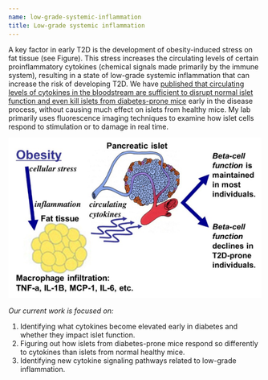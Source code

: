 ```yaml
---
name: low-grade-systemic-inflammation
title: Low-grade systemic inflammation
---
```


A key factor in early T2D is the development of obesity-induced stress on fat tissue (see Figure). This stress increases the circulating levels of certain proinflammatory cytokines (chemical signals made primarily by the immune system), resulting in a state of low-grade systemic inflammation that can increase the risk of developing T2D. We have [published that circulating levels of cytokines in the bloodstream are sufficient to disrupt normal islet function and even kill islets from diabetes-prone mice](https://www.ncbi.nlm.nih.gov/pubmed/?term=23836031) early in the disease process, without causing much effect on islets from healthy mice. My lab primarily uses fluorescence imaging techniques to examine how islet cells respond to stimulation or to damage in real time.

![Macrophage infiltation](/images/projects/low-grade_systemic_inflammation.png)

*Our current work is focused on:*

1. Identifying what cytokines become elevated early in diabetes and whether they impact islet function.
2. Figuring out how islets from diabetes-prone mice respond so differently to cytokines than islets from normal healthy mice.
3. Identifying new cytokine signaling pathways related to low-grade inflammation.
